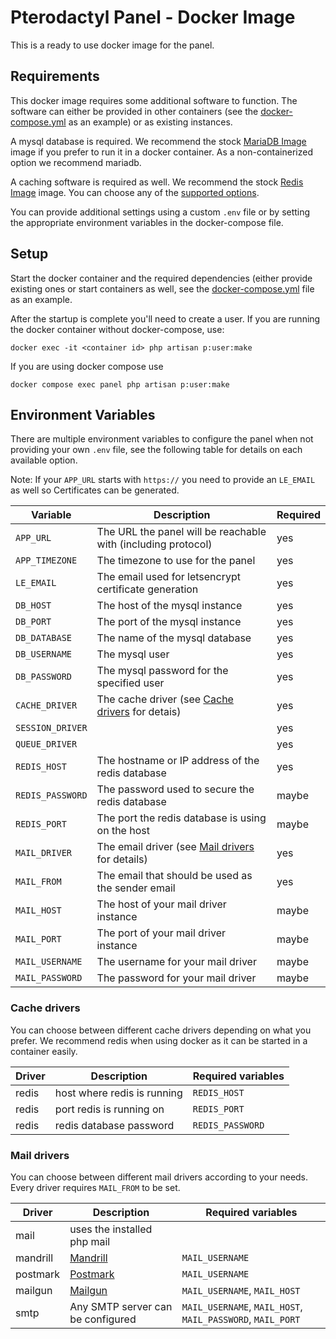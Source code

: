 # Pterodactyl Panel - Docker Image
This is a ready to use docker image for the panel.

## Requirements
This docker image requires some additional software to function. The software can either be provided in other containers (see the [docker-compose.yml](https://github.com/pterodactyl/panel/blob/develop/docker-compose.example.yml) as an example) or as existing instances.

A mysql database is required. We recommend the stock [MariaDB Image](https://hub.docker.com/_/mariadb/) image if you prefer to run it in a docker container. As a non-containerized option we recommend mariadb.

A caching software is required as well. We recommend the stock [Redis Image](https://hub.docker.com/_/redis/) image. You can choose any of the [supported options](#cache-drivers).

You can provide additional settings using a custom `.env` file or by setting the appropriate environment variables in the docker-compose file.

## Setup

Start the docker container and the required dependencies (either provide existing ones or start containers as well, see the [docker-compose.yml](https://github.com/pterodactyl/panel/blob/develop/docker-compose.example.yml) file as an example.

After the startup is complete you'll need to create a user.
If you are running the docker container without docker-compose, use:
```
docker exec -it <container id> php artisan p:user:make
```
If you are using docker compose use
```
docker compose exec panel php artisan p:user:make
```

## Environment Variables
There are multiple environment variables to configure the panel when not providing your own `.env` file, see the following table for details on each available option.

Note: If your `APP_URL` starts with `https://` you need to provide an `LE_EMAIL` as well so Certificates can be generated.

| Variable            | Description                                                                    | Required |
| ------------------- | ------------------------------------------------------------------------------ | -------- |
| `APP_URL`           | The URL the panel will be reachable with (including protocol)                  | yes      |
| `APP_TIMEZONE`      | The timezone to use for the panel                                              | yes      |
| `LE_EMAIL`          | The email used for letsencrypt certificate generation                          | yes      |
| `DB_HOST`           | The host of the mysql instance                                                 | yes      |
| `DB_PORT`           | The port of the mysql instance                                                 | yes      |
| `DB_DATABASE`       | The name of the mysql database                                                 | yes      |
| `DB_USERNAME`       | The mysql user                                                                 | yes      |
| `DB_PASSWORD`       | The mysql password for the specified user                                      | yes      |
| `CACHE_DRIVER`      | The cache driver        (see [Cache drivers](#cache-drivers) for detais)       | yes      |
| `SESSION_DRIVER`    |                                                                                | yes      |
| `QUEUE_DRIVER`      |                                                                                | yes      |
| `REDIS_HOST`        | The hostname or IP address of the redis database                               | yes      |
| `REDIS_PASSWORD`    | The password used to secure the redis database                                 | maybe    |
| `REDIS_PORT`        | The port the redis database is using on the host                               | maybe    |
| `MAIL_DRIVER`       | The email driver (see [Mail drivers](#mail-drivers) for details)               | yes      |
| `MAIL_FROM`         | The email that should be used as the sender email                              | yes      |
| `MAIL_HOST`         | The host of your mail driver instance                                          | maybe    |
| `MAIL_PORT`         | The port of your mail driver instance                                          | maybe    |
| `MAIL_USERNAME`     | The username for your mail driver                                              | maybe    |
| `MAIL_PASSWORD`     | The password for your mail driver                                              | maybe    |


### Cache drivers
You can choose between different cache drivers depending on what you prefer.
We recommend redis when using docker as it can be started in a container easily.

| Driver   | Description                          | Required variables                                     |
| -------- | ------------------------------------ | ------------------------------------------------------ |
| redis    | host where redis is running          | `REDIS_HOST`                                           |
| redis    | port redis is running on             | `REDIS_PORT`                                           |
| redis    | redis database password              | `REDIS_PASSWORD`                                       |

### Mail drivers
You can choose between different mail drivers according to your needs.
Every driver requires `MAIL_FROM` to be set.

| Driver   | Description                          | Required variables                                            |
| -------- | ------------------------------------ | ------------------------------------------------------------- |
| mail     | uses the installed php mail          |                                                               |
| mandrill | [Mandrill](http://www.mandrill.com/) | `MAIL_USERNAME`                                               |
| postmark | [Postmark](https://postmarkapp.com/) | `MAIL_USERNAME`                                               |
| mailgun  | [Mailgun](https://www.mailgun.com/)  | `MAIL_USERNAME`, `MAIL_HOST`                                  |
| smtp     | Any SMTP server can be configured    | `MAIL_USERNAME`, `MAIL_HOST`, `MAIL_PASSWORD`, `MAIL_PORT`    |
